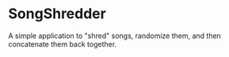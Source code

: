 # SongShredder
 A simple application to "shred" songs, randomize them, and then concatenate them back together.

